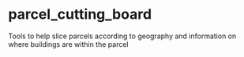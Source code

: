 # parcel_cutting_board
Tools to help slice parcels according to geography and information on where buildings are within the parcel
